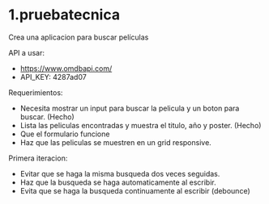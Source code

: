 # 1.pruebatecnica

Crea una aplicacion para buscar películas

API a usar:

- https://www.omdbapi.com/
- API_KEY: 4287ad07

Requerimientos:
- Necesita mostrar un input para buscar la pelicula y un boton para buscar. (Hecho)
- Lista las peliculas encontradas y muestra el titulo, año y poster. (Hecho)
- Que el formulario funcione
- Haz que las peliculas se muestren en un grid responsive.

Primera iteracion:

- Evitar que se haga la misma busqueda dos veces seguidas.
- Haz que la busqueda se haga automaticamente al escribir.
- Evita que se haga la busqueda continuamente al escribir (debounce)